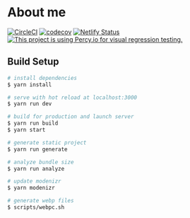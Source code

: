 # About me

[![CircleCI](https://circleci.com/gh/Tsuyoshi84/tsuyoshi_tech.svg?style=svg&circle-token=d5f7abcee07016bd30a9d21ae8dc6aa853b74aa1)](https://circleci.com/gh/Tsuyoshi84/tsuyoshi_tech)
[![codecov](https://codecov.io/gh/Tsuyoshi84/tsuyoshi_tech/branch/master/graph/badge.svg)](https://codecov.io/gh/Tsuyoshi84/tsuyoshi_tech)
[![Netlify Status](https://api.netlify.com/api/v1/badges/22ae1a06-3930-4a8d-af22-f8e5969bd4d3/deploy-status)](https://app.netlify.com/sites/vigilant-ardinghelli-a333bc/deploys)
[![This project is using Percy.io for visual regression testing.](https://percy.io/static/images/percy-badge.svg)](https://percy.io/Tsuyoshi-Yamaguchi/tsuyoshi_tech)

## Build Setup

```bash
# install dependencies
$ yarn install

# serve with hot reload at localhost:3000
$ yarn run dev

# build for production and launch server
$ yarn run build
$ yarn start

# generate static project
$ yarn run generate

# analyze bundle size
$ yarn run analyze

# update modenizr
$ yarn modenizr

# generate webp files
$ scripts/webpc.sh
```
